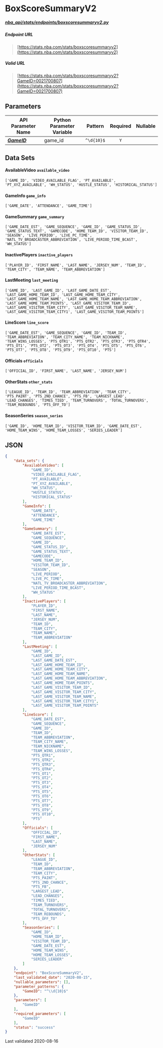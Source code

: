 # BoxScoreSummaryV2
##### [nba_api/stats/endpoints/boxscoresummaryv2.py](https://github.com/swar/nba_api/blob/master/src/nba_api/stats/endpoints/boxscoresummaryv2.py)

##### Endpoint URL
>[https://stats.nba.com/stats/boxscoresummaryv2](https://stats.nba.com/stats/boxscoresummaryv2)

##### Valid URL
>[https://stats.nba.com/stats/boxscoresummaryv2?GameID=0021700807](https://stats.nba.com/stats/boxscoresummaryv2?GameID=0021700807)

## Parameters
| API Parameter Name                                                                                          | Python Parameter Variable |  Pattern   | Required | Nullable |
|-------------------------------------------------------------------------------------------------------------|---------------------------|:----------:|:--------:|:--------:|
| [_**GameID**_](https://github.com/swar/nba_api/blob/master/docs/nba_api/stats/library/parameters.md#GameID) | game_id                   | `^\d{10}$` |   `Y`    |          | 

## Data Sets
#### AvailableVideo `available_video`
```text
['GAME_ID', 'VIDEO_AVAILABLE_FLAG', 'PT_AVAILABLE', 'PT_XYZ_AVAILABLE', 'WH_STATUS', 'HUSTLE_STATUS', 'HISTORICAL_STATUS']
```

#### GameInfo `game_info`
```text
['GAME_DATE', 'ATTENDANCE', 'GAME_TIME']
```

#### GameSummary `game_summary`
```text
['GAME_DATE_EST', 'GAME_SEQUENCE', 'GAME_ID', 'GAME_STATUS_ID', 'GAME_STATUS_TEXT', 'GAMECODE', 'HOME_TEAM_ID', 'VISITOR_TEAM_ID', 'SEASON', 'LIVE_PERIOD', 'LIVE_PC_TIME', 'NATL_TV_BROADCASTER_ABBREVIATION', 'LIVE_PERIOD_TIME_BCAST', 'WH_STATUS']
```

#### InactivePlayers `inactive_players`
```text
['PLAYER_ID', 'FIRST_NAME', 'LAST_NAME', 'JERSEY_NUM', 'TEAM_ID', 'TEAM_CITY', 'TEAM_NAME', 'TEAM_ABBREVIATION']
```

#### LastMeeting `last_meeting`
```text
['GAME_ID', 'LAST_GAME_ID', 'LAST_GAME_DATE_EST', 'LAST_GAME_HOME_TEAM_ID', 'LAST_GAME_HOME_TEAM_CITY', 'LAST_GAME_HOME_TEAM_NAME', 'LAST_GAME_HOME_TEAM_ABBREVIATION', 'LAST_GAME_HOME_TEAM_POINTS', 'LAST_GAME_VISITOR_TEAM_ID', 'LAST_GAME_VISITOR_TEAM_CITY', 'LAST_GAME_VISITOR_TEAM_NAME', 'LAST_GAME_VISITOR_TEAM_CITY1', 'LAST_GAME_VISITOR_TEAM_POINTS']
```

#### LineScore `line_score`
```text
['GAME_DATE_EST', 'GAME_SEQUENCE', 'GAME_ID', 'TEAM_ID', 'TEAM_ABBREVIATION', 'TEAM_CITY_NAME', 'TEAM_NICKNAME', 'TEAM_WINS_LOSSES', 'PTS_QTR1', 'PTS_QTR2', 'PTS_QTR3', 'PTS_QTR4', 'PTS_OT1', 'PTS_OT2', 'PTS_OT3', 'PTS_OT4', 'PTS_OT5', 'PTS_OT6', 'PTS_OT7', 'PTS_OT8', 'PTS_OT9', 'PTS_OT10', 'PTS']
```

#### Officials `officials`
```text
['OFFICIAL_ID', 'FIRST_NAME', 'LAST_NAME', 'JERSEY_NUM']
```

#### OtherStats `other_stats`
```text
['LEAGUE_ID', 'TEAM_ID', 'TEAM_ABBREVIATION', 'TEAM_CITY', 'PTS_PAINT', 'PTS_2ND_CHANCE', 'PTS_FB', 'LARGEST_LEAD', 'LEAD_CHANGES', 'TIMES_TIED', 'TEAM_TURNOVERS', 'TOTAL_TURNOVERS', 'TEAM_REBOUNDS', 'PTS_OFF_TO']
```

#### SeasonSeries `season_series`
```text
['GAME_ID', 'HOME_TEAM_ID', 'VISITOR_TEAM_ID', 'GAME_DATE_EST', 'HOME_TEAM_WINS', 'HOME_TEAM_LOSSES', 'SERIES_LEADER']
```


## JSON
```json
{
    "data_sets": {
        "AvailableVideo": [
            "GAME_ID",
            "VIDEO_AVAILABLE_FLAG",
            "PT_AVAILABLE",
            "PT_XYZ_AVAILABLE",
            "WH_STATUS",
            "HUSTLE_STATUS",
            "HISTORICAL_STATUS"
        ],
        "GameInfo": [
            "GAME_DATE",
            "ATTENDANCE",
            "GAME_TIME"
        ],
        "GameSummary": [
            "GAME_DATE_EST",
            "GAME_SEQUENCE",
            "GAME_ID",
            "GAME_STATUS_ID",
            "GAME_STATUS_TEXT",
            "GAMECODE",
            "HOME_TEAM_ID",
            "VISITOR_TEAM_ID",
            "SEASON",
            "LIVE_PERIOD",
            "LIVE_PC_TIME",
            "NATL_TV_BROADCASTER_ABBREVIATION",
            "LIVE_PERIOD_TIME_BCAST",
            "WH_STATUS"
        ],
        "InactivePlayers": [
            "PLAYER_ID",
            "FIRST_NAME",
            "LAST_NAME",
            "JERSEY_NUM",
            "TEAM_ID",
            "TEAM_CITY",
            "TEAM_NAME",
            "TEAM_ABBREVIATION"
        ],
        "LastMeeting": [
            "GAME_ID",
            "LAST_GAME_ID",
            "LAST_GAME_DATE_EST",
            "LAST_GAME_HOME_TEAM_ID",
            "LAST_GAME_HOME_TEAM_CITY",
            "LAST_GAME_HOME_TEAM_NAME",
            "LAST_GAME_HOME_TEAM_ABBREVIATION",
            "LAST_GAME_HOME_TEAM_POINTS",
            "LAST_GAME_VISITOR_TEAM_ID",
            "LAST_GAME_VISITOR_TEAM_CITY",
            "LAST_GAME_VISITOR_TEAM_NAME",
            "LAST_GAME_VISITOR_TEAM_CITY1",
            "LAST_GAME_VISITOR_TEAM_POINTS"
        ],
        "LineScore": [
            "GAME_DATE_EST",
            "GAME_SEQUENCE",
            "GAME_ID",
            "TEAM_ID",
            "TEAM_ABBREVIATION",
            "TEAM_CITY_NAME",
            "TEAM_NICKNAME",
            "TEAM_WINS_LOSSES",
            "PTS_QTR1",
            "PTS_QTR2",
            "PTS_QTR3",
            "PTS_QTR4",
            "PTS_OT1",
            "PTS_OT2",
            "PTS_OT3",
            "PTS_OT4",
            "PTS_OT5",
            "PTS_OT6",
            "PTS_OT7",
            "PTS_OT8",
            "PTS_OT9",
            "PTS_OT10",
            "PTS"
        ],
        "Officials": [
            "OFFICIAL_ID",
            "FIRST_NAME",
            "LAST_NAME",
            "JERSEY_NUM"
        ],
        "OtherStats": [
            "LEAGUE_ID",
            "TEAM_ID",
            "TEAM_ABBREVIATION",
            "TEAM_CITY",
            "PTS_PAINT",
            "PTS_2ND_CHANCE",
            "PTS_FB",
            "LARGEST_LEAD",
            "LEAD_CHANGES",
            "TIMES_TIED",
            "TEAM_TURNOVERS",
            "TOTAL_TURNOVERS",
            "TEAM_REBOUNDS",
            "PTS_OFF_TO"
        ],
        "SeasonSeries": [
            "GAME_ID",
            "HOME_TEAM_ID",
            "VISITOR_TEAM_ID",
            "GAME_DATE_EST",
            "HOME_TEAM_WINS",
            "HOME_TEAM_LOSSES",
            "SERIES_LEADER"
        ]
    },
    "endpoint": "BoxScoreSummaryV2",
    "last_validated_date": "2020-08-15",
    "nullable_parameters": [],
    "parameter_patterns": {
        "GameID": "^\\d{10}$"
    },
    "parameters": [
        "GameID"
    ],
    "required_parameters": [
        "GameID"
    ],
    "status": "success"
}
```

Last validated 2020-08-16